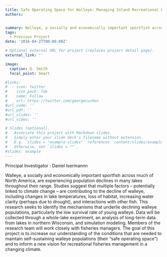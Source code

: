 ```yaml
---
title: Safe Operating Space for Walleye: Managing Inland Recreational Fisheries for Climate Change
authors:


summary: Walleye, a socially and economically important sportfish across much of North America, are experiencing population declines in many lakes throughout their range. Studies suggest that multiple factors – potentially linked to climate change – are contributing to the decline of walleye, including changes in lake temperatures, loss of habitat, increasing water clarity (perhaps due to drought), and interactions with other fish. 
tags:
  - Previous Project
date: '2016-04-27T00:00:00Z'

# Optional external URL for project (replaces project detail page).
external_link: ''

image:
  caption: Q. Smith
  focal_point: Smart

#links:
#  - icon: twitter
#    icon_pack: fab
#    name: Follow
#    url: https://twitter.com/georgecushen
#url_code: ''
#url_pdf: ''
#url_slides: ''
#url_video: ''

# Slides (optional).
#   Associate this project with Markdown slides.
#   Simply enter your slide deck's filename without extension.
#   E.g. `slides = "example-slides"` references `content/slides/example-slides.md`.
#   Otherwise, set `slides = ""`.
#slides: example
---
```


Principal Investigator :
Daniel Isermannn

Walleye, a socially and economically important sportfish across much of North America, are experiencing population declines in many lakes throughout their range. Studies suggest that multiple factors – potentially linked to climate change – are contributing to the decline of walleye, including changes in lake temperatures, loss of habitat, increasing water clarity (perhaps due to drought), and interactions with other fish. This research seeks to identify the mechanisms that underlie declining walleye populations, particularly the low survival rate of young walleye. Data will be collected through a whole-lake experiment, an analysis of long-term data from lakes in northern Wisconsin, and simulation modeling. Members of the research team will work closely with fisheries managers. The goal of this project is to increase our understanding of the conditions that are needed to maintain self-sustaining walleye populations (their “safe operating space”) and to inform a new vision for recreational fisheries management in a changing climate.
